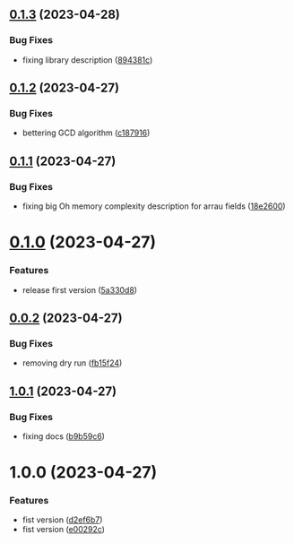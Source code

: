 ## [0.1.3](https://github.com/codibre/effi-find/compare/v0.1.2...v0.1.3) (2023-04-28)


### Bug Fixes

* fixing library description ([894381c](https://github.com/codibre/effi-find/commit/894381c5cb4f00483380bd0b516be6c16ee95cc9))

## [0.1.2](https://github.com/codibre/effi-find/compare/v0.1.1...v0.1.2) (2023-04-27)


### Bug Fixes

* bettering GCD algorithm ([c187916](https://github.com/codibre/effi-find/commit/c187916aa0512ce044be5e08cfd4fea6a1145405))

## [0.1.1](https://github.com/codibre/effi-find/compare/v0.1.0...v0.1.1) (2023-04-27)


### Bug Fixes

* fixing big Oh memory complexity description for arrau fields ([18e2600](https://github.com/codibre/effi-find/commit/18e260064592e81c5de53c256b92b3862dfc8f37))

# [0.1.0](https://github.com/codibre/effi-find/compare/v0.0.2...v0.1.0) (2023-04-27)


### Features

* release first version ([5a330d8](https://github.com/codibre/effi-find/commit/5a330d8df36cfbd55a535dff7471137f42ca5737))

## [0.0.2](https://github.com/codibre/effi-find/compare/v0.0.1...v0.0.2) (2023-04-27)


### Bug Fixes

* removing dry run ([fb15f24](https://github.com/codibre/effi-find/commit/fb15f247ed75e62c290350f2dbc2ca5bfb2b8a95))

## [1.0.1](https://github.com/codibre/effi-find/compare/v1.0.0...v1.0.1) (2023-04-27)


### Bug Fixes

* fixing docs ([b9b59c6](https://github.com/codibre/effi-find/commit/b9b59c617bf13faae8a84fa0e1d04bab6da99170))

# 1.0.0 (2023-04-27)


### Features

* fist version ([d2ef6b7](https://github.com/codibre/effi-find/commit/d2ef6b7e0f0f60ebd4fce711c5011e03f67a1f46))
* fist version ([e00292c](https://github.com/codibre/effi-find/commit/e00292cf0f8fdde62503011e443ce1ac12e19b4a))
